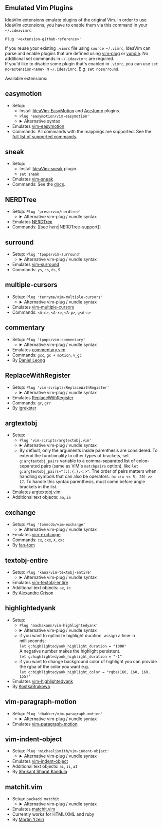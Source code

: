 Emulated Vim Plugins
--------------------

IdeaVim extensions emulate plugins of the original Vim. In order to use
IdeaVim extensions, you have to enable them via this command in your `~/.ideavimrc`:

```
Plug '<extension-github-reference>'
```

If you reuse your existing `.vimrc` file using `source ~/.vimrc`, IdeaVim can parse and enable plugins that are defined
using [vim-plug](https://github.com/junegunn/vim-plug) or [vundle](https://github.com/VundleVim/Vundle.vim).
No additional set commands in `~/.ideavimrc` are required.  
If you'd like to disable some plugin that's enabled in `.vimrc`, you can use `set no<extension-name>`
in `~/.ideavimrc`. E.g. `set nosurround`.

Available extensions:

## easymotion

* Setup:
    * Install [IdeaVim-EasyMotion](https://plugins.jetbrains.com/plugin/13360-ideavim-easymotion/)
      and [AceJump](https://plugins.jetbrains.com/plugin/7086-acejump/) plugins.
    * `Plug 'easymotion/vim-easymotion'`
    * <details>
      <summary>Alternative syntax</summary>
      <code>Plug 'https://github.com/easymotion/vim-easymotion'</code>
      <br/>
      <code>Plug 'vim-easymotion'</code>
      <br/>
      <code>set easymotion</code>
      </details>
* Emulates [vim-easymotion](https://github.com/easymotion/vim-easymotion)
* Commands: All commands with the mappings are supported. See the [full list of supported commands](https://github.com/AlexPl292/IdeaVim-EasyMotion#supported-commands).

## sneak

* Setup:
    * Install [IdeaVim-sneak](https://plugins.jetbrains.com/plugin/15348-ideavim-sneak) plugin.
    * `set sneak`
* Emulates [vim-sneak](https://github.com/justinmk/vim-sneak)
* Commands: See the [docs](https://github.com/Mishkun/ideavim-sneak#usage).

## NERDTree
* Setup: `Plug 'preservim/nerdtree'`
    * <details>
      <summary>Alternative vim-plug / vundle syntax</summary>
      <code>Plug 'https://github.com/preservim/nerdtree'</code>
      <br/>
      <code>Plug 'nerdtree'</code>
      <br/>
      <code>set NERDTree</code>
      </details>
* Emulates [NERDTree](https://github.com/preservim/nerdtree)
* Commands: [[see here|NERDTree-support]]

## surround

* Setup: `Plug 'tpope/vim-surround'`
    * <details>
      <summary>Alternative vim-plug / vundle syntax</summary>
      <code>Plug 'https://github.com/tpope/vim-surround'</code>
      <br/>
      <code>Plug 'vim-surround'</code>
      <br/>
      <code>Plug 'https://www.vim.org/scripts/script.php?script_id=1697'</code>
      <br/>
      <code>set surround</code>
      </details>
* Emulates [vim-surround](https://github.com/tpope/vim-surround)
* Commands: `ys`, `cs`, `ds`, `S`

## multiple-cursors

* Setup: `Plug 'terryma/vim-multiple-cursors'`
    * <details>
      <summary>Alternative vim-plug / vundle syntax</summary>
      <code>Plug 'https://github.com/terryma/vim-multiple-cursors'</code>
      <br/>
      <code>Plug 'vim-multiple-cursors'</code>
      <br/>
      <code>set multiple-cursors</code>
      </details>
* Emulates [vim-multiple-cursors](https://github.com/terryma/vim-multiple-cursors)
* Commands: `<A-n>`, `<A-x>`, `<A-p>`, `g<A-n>`

## commentary

* Setup: `Plug 'tpope/vim-commentary'`
    * <details>
      <summary>Alternative vim-plug / vundle syntax</summary>
      <code>Plug 'https://github.com/tpope/vim-commentary'</code>
      <br/>
      <code>Plug 'vim-commentary'</code>
      <br/>
      <code>Plug 'https://www.vim.org/scripts/script.php?script_id=3695'</code>
      <br/>
      <code>Plug 'tomtom/tcomment_vim'</code>
      <br/>
      <code>Plug 'tcomment_vim'</code>
      <br/>
      <code>Plug 'https://www.vim.org/scripts/script.php?script_id=1173'</code>
      <br/>
      <code>set commentary</code>
      </details>
* Emulates [commentary.vim](https://github.com/tpope/vim-commentary)
* Commands: `gcc`, `gc + motion`, `v_gc`
* By [Daniel Leong](https://github.com/dhleong)

## ReplaceWithRegister

* Setup: `Plug 'vim-scripts/ReplaceWithRegister'`
    * <details>
      <summary>Alternative vim-plug / vundle syntax</summary>
      <code>Plug 'https://github.com/vim-scripts/ReplaceWithRegister'</code>
      <br/>
      <code>Plug 'ReplaceWithRegister'</code>
      <br/>
      <code>Plug 'https://github.com/inkarkat/vim-ReplaceWithRegister'</code>
      <br/>
      <code>Plug 'inkarkat/vim-ReplaceWithRegister'</code>
      <br/>
      <code>Plug 'vim-ReplaceWithRegister'</code>
      <br/>
      <code>Plug 'https://www.vim.org/scripts/script.php?script_id=2703'</code>
      <br/>
      <code>set ReplaceWithRegister</code>
      </details>
* Emulates [ReplaceWithRegister](https://github.com/vim-scripts/ReplaceWithRegister)
* Commands: `gr`, `grr`
* By [igrekster](https://github.com/igrekster)

## argtextobj

* Setup:
    * `Plug 'vim-scripts/argtextobj.vim'`
    * <details>
      <summary>Alternative vim-plug / vundle syntax</summary>
      <code>Plug 'https://github.com/vim-scripts/argtextobj.vim'</code>
      <br/>
      <code>Plug 'argtextobj.vim'</code>
      <br/>
      <code>Plug 'https://www.vim.org/scripts/script.php?script_id=2699'</code>
      <br/>
      <code>set argtextobj</code>
      </details>
    * By default, only the arguments inside parenthesis are considered. To extend the functionality
      to other types of brackets, set `g:argtextobj_pairs` variable to a comma-separated
      list of colon-separated pairs (same as VIM's `matchpairs` option), like
      `let g:argtextobj_pairs="(:),{:},<:>"`. The order of pairs matters when
      handling symbols that can also be operators: `func(x << 5, 20) >> 17`. To handle
      this syntax parenthesis, must come before angle brackets in the list.
* Emulates [argtextobj.vim](https://www.vim.org/scripts/script.php?script_id=2699)
* Additional text objects: `aa`, `ia`

## exchange

* Setup: `Plug 'tommcdo/vim-exchange'`
    * <details>
      <summary>Alternative vim-plug / vundle syntax</summary>
      <code>Plug 'https://github.com/tommcdo/vim-exchange'</code>
      <br/>
      <code>Plug 'vim-exchange'</code>
      <br/>
      <code>set exchange</code>
      </details>
* Emulates [vim-exchange](https://github.com/tommcdo/vim-exchange)
* Commands: `cx`, `cxx`, `X`, `cxc`
* By [fan-tom](https://github.com/fan-tom)

## textobj-entire

* Setup: `Plug 'kana/vim-textobj-entire'`
    * <details>
      <summary>Alternative vim-plug / vundle syntax</summary>
      <code>Plug 'https://github.com/kana/vim-textobj-entire'</code>
      <br/>
      <code>Plug 'vim-textobj-entire'</code>
      <br/>
      <code>Plug 'https://www.vim.org/scripts/script.php?script_id=2610'</code>
      <br/>
      <code>set textobj-entire</code>
      </details>
* Emulates [vim-textobj-entire](https://github.com/kana/vim-textobj-entire)
* Additional text objects: `ae`, `ie`
* By [Alexandre Grison](https://github.com/agrison)

## highlightedyank

* Setup:
    * `Plug 'machakann/vim-highlightedyank'`
    * <details>
      <summary>Alternative vim-plug / vundle syntax</summary>
      <code>Plug 'https://github.com/machakann/vim-highlightedyank'</code>
      <br/>
      <code>Plug 'vim-highlightedyank'</code>
      <br/>
      <code>set highlightedyank</code>
      </details>
    * if you want to optimize highlight duration, assign a time in milliseconds:  
      `let g:highlightedyank_highlight_duration = "1000"`  
      A negative number makes the highlight persistent.  
      `let g:highlightedyank_highlight_duration = "-1"`
    * if you want to change background color of highlight you can provide the rgba of the color you want e.g.  
      `let g:highlightedyank_highlight_color = "rgba(160, 160, 160, 155)"`
* Emulates [vim-highlightedyank](https://github.com/machakann/vim-highlightedyank)
* By [KostkaBrukowa](https://github.com/KostkaBrukowa)

## vim-paragraph-motion

* Setup: `Plug 'dbakker/vim-paragraph-motion'`
    * <details>
      <summary>Alternative vim-plug / vundle syntax</summary>
      <code>Plug 'https://github.com/dbakker/vim-paragraph-motion'</code>
      <br/>
      <code>Plug 'vim-paragraph-motion'</code>
      <br/>
      <code>Plug 'https://github.com/vim-scripts/Improved-paragraph-motion'</code>
      <br/>
      <code>Plug 'vim-scripts/Improved-paragraph-motion'</code>
      <br/>
      <code>Plug 'Improved-paragraph-motion'</code>
      <br/>
      <code>set vim-paragraph-motion</code>
      </details>
* Emulates [vim-paragraph-motion](https://github.com/dbakker/vim-paragraph-motion)

## vim-indent-object

* Setup: `Plug 'michaeljsmith/vim-indent-object'`
    * <details>
      <summary>Alternative vim-plug / vundle syntax</summary>
      <code>Plug 'https://github.com/michaeljsmith/vim-indent-object'</code>
      <br/>
      <code>Plug 'vim-indent-object'</code>
      <br/>
      <code>set textobj-indent</code>
      </details>
* Emulates [vim-indent-object](https://github.com/michaeljsmith/vim-indent-object)
* Additional text objects: `ai`, `ii`, `aI`
* By [Shrikant Sharat Kandula](https://github.com/sharat87)

## matchit.vim

* Setup: `packadd matchit`
    * <details>
      <summary>Alternative vim-plug / vundle syntax</summary>
      <code>Plug 'vim-matchit'</code>
      <br/>
      <code>Plug 'chrisbra/matchit'</code>
      <br/>
      <code>set matchit</code>
      </details>
* Emulates [matchit.vim](https://github.com/chrisbra/matchit)
* Currently works for HTML/XML and ruby
* By [Martin Yzeiri](https://github.com/myzeiri)
